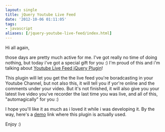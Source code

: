 ```yaml
---
layout: single
title: jQuery Youtube Live Feed
date: '2012-10-06 01:11:05'
tags:
- javascript
aliases: [/jquery-youtube-live-feed/index.html]
---
```


Hi all again,

those days are pretty much active for me. I've got really no time of doing nothing, but today i've got a special gift for you :) I'm proud of this and i'm talking about [Youtube Live Feed jQuery Plugin](https://github.com/julianxhokaxhiu/jquery-youtubelivefeed "Youtube Live Feed jQuery Plugin at GitHub")!

This plugin will let you get the the live feed you're boradcasting in your Youtube Channel, but not also this, it will tell you if yor're online and the comments under your video. But it's not finished, it will also give you your latest live video you've recorder the last time you was live, and all of this, "automagically" for you :)

I hope you'll like it as much as i loved it while i was developing it. By the way, here's a [demo](http://delirinotturni.org/live/ "Deliri Notturni Live Page") link where this plugin is actually used.

Enjoy :)